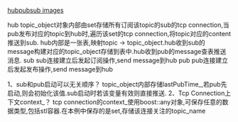 
[hubpubsub images](https://github.com/96189/xteam/blob/master/ReadmeImages/hubpubsub.png)

hub
    topic_object对象内部由set存储所有订阅该topic的sub的tcp connection,当pub发布对应的topic到hub时,遍历该set的tcp connection,将topic对应的content
推送到sub.
    hub内部是一张表,映射topic -> topic_object.hub收到sub的message构建对应的topic_object存储到表中.hub收到pub的message查表推送消息.
sub
    sub连接建立后发起订阅操作,send message到hub
pub
    pub连接建立后发起发布操作,send message到hub
    
1、sub和pub启动可以无关顺序？
    topic_object内部存储lastPubTime_,若pub先启动,则会初始化该值.sub启动时若该变量有效则直接推送.
2、Tcp Connection上下文context_？
    tcp connection的context_使用boost::any对象,可保存任意的数据类型,包括stl容器.在本例中保存的是set<string>,存储该连接关注的topic_name
